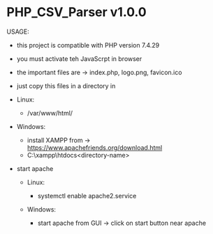 # PHP_CSV_Parser v1.0.0
USAGE:
  - this project is compatible with PHP version 7.4.29
  - you must activate teh JavaScrpt in browser
  - the important files are -> index.php, logo.png, favicon.ico
  - just copy this files in a directory in <htdocs> 
  
  - Linux: 
    - /var/www/html/<directory-name> 
  
  - Windows:
    - install XAMPP from -> https://www.apachefriends.org/download.html
    - C:\xampp\htdocs\<directory-name>
  
  - start apache     
    - Linux:
      - systemctl enable apache2.service
  
    - Windows:
      - start apache from GUI -> click on start button near apache
